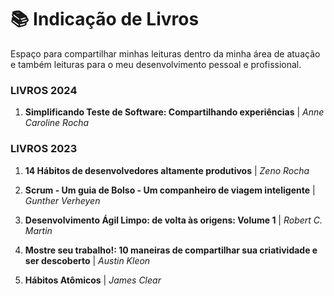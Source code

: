 # 📚 Indicação de Livros <a name="Livros"></a>

Espaço para compartilhar minhas leituras dentro da minha área de atuação e também leituras para o meu desenvolvimento pessoal e profissional.

### LIVROS 2024 ###
1. **Simplificando Teste de Software: Compartilhando experiências** | *Anne Caroline Rocha* 





### LIVROS 2023 ###
1. **14 Hábitos de desenvolvedores altamente produtivos** | *Zeno Rocha*

2. **Scrum - Um guia de Bolso - Um companheiro de viagem inteligente** | *Gunther Verheyen*

3. **Desenvolvimento Ágil Limpo: de volta às origens: Volume 1** | *Robert C. Martin*

4. **Mostre seu trabalho!: 10 maneiras de compartilhar sua criatividade e ser descoberto** | *Austin Kleon*
   
5. **Hábitos Atômicos** | *James Clear* 





